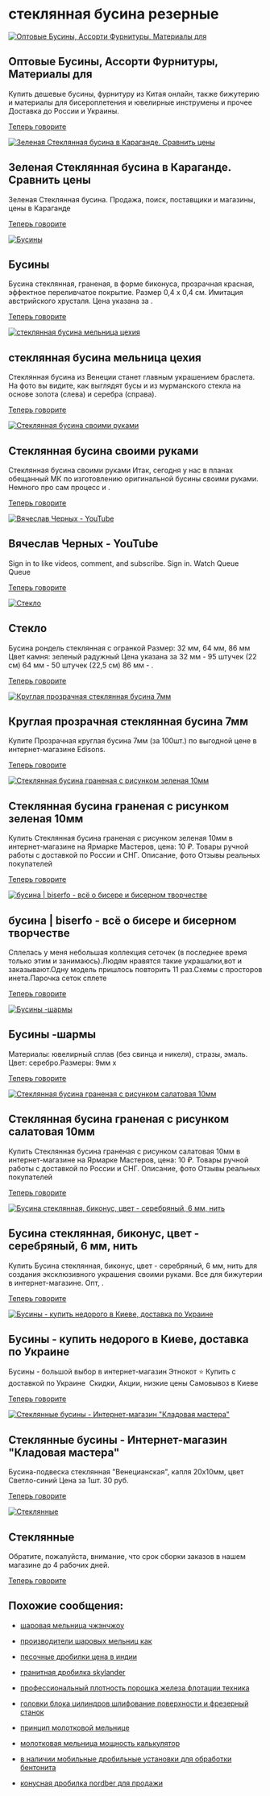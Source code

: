 # стеклянная бусина резерные
<a href="https://ru.ecuriezuff.be/products/" target="_blank">![Оптовые Бусины, Ассорти Фурнитуры, Материалы для ](https://github.com/millmachine/images/raw/main/394.jpg)</a>
## Оптовые Бусины, Ассорти Фурнитуры, Материалы для 
Купить дешевые бусины, фурнитуру из Китая онлайн, также бижутерию и материалы для бисероплетения и ювелирные инструмены и прочее Доставка до России и Украины.
<a href="https://ru.ecuriezuff.be/products/" target="_blank">Теперь говорите</a>
<a href="https://ru.ecuriezuff.be/products/" target="_blank">![Зеленая Стеклянная бусина в Караганде. Сравнить цены ](https://github.com/millmachine/images/raw/main/259.jpg)</a>
## Зеленая Стеклянная бусина в Караганде. Сравнить цены 
Зеленая Стеклянная бусина. Продажа, поиск, поставщики и магазины, цены в Караганде
<a href="https://ru.ecuriezuff.be/products/" target="_blank">Теперь говорите</a>
<a href="https://ru.ecuriezuff.be/products/" target="_blank">![Бусины](https://github.com/millmachine/images/raw/main/558.jpg)</a>
## Бусины
Бусина стеклянная, граненая, в форме биконуса, прозрачная красная, эффектное переливчатое покрытие. Размер 0,4 х 0,4 см. Имитация австрийского хрусталя. Цена указана за .
<a href="https://ru.ecuriezuff.be/products/" target="_blank">Теперь говорите</a>
<a href="https://ru.ecuriezuff.be/products/" target="_blank">![стеклянная бусина мельница цехия](https://github.com/millmachine/images/raw/main/498.jpg)</a>
## стеклянная бусина мельница цехия
Стеклянная бусина из Венеции станет главным украшением браслета. На фото вы видите, как выглядят бусы и из мурманского стекла на основе золота (слева) и серебра (справа). 
<a href="https://ru.ecuriezuff.be/products/" target="_blank">Теперь говорите</a>
<a href="https://ru.ecuriezuff.be/products/" target="_blank">![Стеклянная бусина своими руками](https://github.com/millmachine/images/raw/main/624.jpg)</a>
## Стеклянная бусина своими руками
Стеклянная бусина своими руками Итак, сегодня у нас в планах обещанный МК по изготовлению оригинальной бусины своими руками. Немного про сам процесс и .
<a href="https://ru.ecuriezuff.be/products/" target="_blank">Теперь говорите</a>
<a href="https://ru.ecuriezuff.be/products/" target="_blank">![Вячеслав Черных - YouTube](https://github.com/millmachine/images/raw/main/387.jpg)</a>
## Вячеслав Черных - YouTube
Sign in to like videos, comment, and subscribe. Sign in. Watch Queue Queue
<a href="https://ru.ecuriezuff.be/products/" target="_blank">Теперь говорите</a>
<a href="https://ru.ecuriezuff.be/products/" target="_blank">![Стекло](https://github.com/millmachine/images/raw/main/348.jpg)</a>
## Стекло
Бусина рондель стеклянная с огранкой Размер: 32 мм, 64 мм, 86 мм Цвет камня: зеленый радужный Цена указана за 32 мм - 95 штучек (22 см) 64 мм - 50 штучек (22,5 см) 86 мм - .
<a href="https://ru.ecuriezuff.be/products/" target="_blank">Теперь говорите</a>
<a href="https://ru.ecuriezuff.be/products/" target="_blank">![Круглая прозрачная стеклянная бусина 7мм](https://github.com/millmachine/images/raw/main/501.jpg)</a>
## Круглая прозрачная стеклянная бусина 7мм
Купите Прозрачная круглая бусина 7мм (за 100шт.) по выгодной цене в интернет-магазине Edisons.
<a href="https://ru.ecuriezuff.be/products/" target="_blank">Теперь говорите</a>
<a href="https://ru.ecuriezuff.be/products/" target="_blank">![Стеклянная бусина граненая с рисунком зеленая 10мм ](https://github.com/millmachine/images/raw/main/512.jpg)</a>
## Стеклянная бусина граненая с рисунком зеленая 10мм 
Купить Стеклянная бусина граненая с рисунком зеленая 10мм в интернет-магазине на Ярмарке Мастеров, цена: 10 ₽. Товары ручной работы с доставкой по России и СНГ. Описание, фото Отзывы реальных покупателей
<a href="https://ru.ecuriezuff.be/products/" target="_blank">Теперь говорите</a>
<a href="https://ru.ecuriezuff.be/products/" target="_blank">![бусина | biserfo - всё о бисере и бисерном творчестве](https://github.com/millmachine/images/raw/main/657.jpg)</a>
## бусина | biserfo - всё о бисере и бисерном творчестве
Сплелась у меня небольшая коллекция сеточек (в последнее время только этим и занимаюсь).Людям нравятся такие украшалки,вот и заказывают.Одну модель пришлось повторить 11 раз.Схемы с просторов инета.Парочка сеток сплете
<a href="https://ru.ecuriezuff.be/products/" target="_blank">Теперь говорите</a>
<a href="https://ru.ecuriezuff.be/products/" target="_blank">![Бусины -шармы](https://github.com/millmachine/images/raw/main/331.jpg)</a>
## Бусины -шармы
Материалы: ювелирный сплав (без свинца и никеля), стразы, эмаль. Цвет: серебро.Размеры: 9мм х 
<a href="https://ru.ecuriezuff.be/products/" target="_blank">Теперь говорите</a>
<a href="https://ru.ecuriezuff.be/products/" target="_blank">![Стеклянная бусина граненая с рисунком салатовая 10мм ](https://github.com/millmachine/images/raw/main/410.jpg)</a>
## Стеклянная бусина граненая с рисунком салатовая 10мм 
Купить Стеклянная бусина граненая с рисунком салатовая 10мм в интернет-магазине на Ярмарке Мастеров, цена: 10 ₽. Товары ручной работы с доставкой по России и СНГ. Описание, фото Отзывы реальных покупателей
<a href="https://ru.ecuriezuff.be/products/" target="_blank">Теперь говорите</a>
<a href="https://ru.ecuriezuff.be/products/" target="_blank">![Бусина стеклянная, биконус, цвет - серебряный, 6 мм, нить](https://github.com/millmachine/images/raw/main/493.jpg)</a>
## Бусина стеклянная, биконус, цвет - серебряный, 6 мм, нить
Купить Бусина стеклянная, биконус, цвет - серебряный, 6 мм, нить для создания эксклюзивного украшения своими руками. Все для бижутерии в интернет-магазине. Опт, .
<a href="https://ru.ecuriezuff.be/products/" target="_blank">Теперь говорите</a>
<a href="https://ru.ecuriezuff.be/products/" target="_blank">![Бусины - купить недорого в Киеве, доставка по Украине ](https://github.com/millmachine/images/raw/main/634.jpg)</a>
## Бусины - купить недорого в Киеве, доставка по Украине 
Бусины - большой выбор в интернет-магазин Этнокот ⭐ Купить с доставкой по Украине ️ Скидки, Акции, низкие цены Самовывоз в Киеве
<a href="https://ru.ecuriezuff.be/products/" target="_blank">Теперь говорите</a>
<a href="https://ru.ecuriezuff.be/products/" target="_blank">![Стеклянные бусины - Интернет-магазин "Кладовая мастера"](https://github.com/millmachine/images/raw/main/284.jpg)</a>
## Стеклянные бусины - Интернет-магазин "Кладовая мастера"
Бусина-подвеска стеклянная "Венецианская", капля 20х10мм, цвет Светло-синий Цена за 1шт. 30 руб.
<a href="https://ru.ecuriezuff.be/products/" target="_blank">Теперь говорите</a>
<a href="https://ru.ecuriezuff.be/products/" target="_blank">![Стеклянные](https://github.com/millmachine/images/raw/main/633.jpg)</a>
## Стеклянные
Обратите, пожалуйста, внимание, что срок сборки заказов в нашем магазине до 4 рабочих дней.
<a href="https://ru.ecuriezuff.be/products/" target="_blank">Теперь говорите</a>
## Похожие сообщения:
* [шаровая мельница чжэнчжоу](%D1%88%D0%B0%D1%80%D0%BE%D0%B2%D0%B0%D1%8F%20%D0%BC%D0%B5%D0%BB%D1%8C%D0%BD%D0%B8%D1%86%D0%B0%20%D1%87%D0%B6%D1%8D%D0%BD%D1%87%D0%B6%D0%BE%D1%83.md)
* [производители шаровых мельниц как](%D0%BF%D1%80%D0%BE%D0%B8%D0%B7%D0%B2%D0%BE%D0%B4%D0%B8%D1%82%D0%B5%D0%BB%D0%B8%20%D1%88%D0%B0%D1%80%D0%BE%D0%B2%D1%8B%D1%85%20%D0%BC%D0%B5%D0%BB%D1%8C%D0%BD%D0%B8%D1%86%20%D0%BA%D0%B0%D0%BA.md)
* [песочные дробилки цена в индии](%D0%BF%D0%B5%D1%81%D0%BE%D1%87%D0%BD%D1%8B%D0%B5%20%D0%B4%D1%80%D0%BE%D0%B1%D0%B8%D0%BB%D0%BA%D0%B8%20%D1%86%D0%B5%D0%BD%D0%B0%20%D0%B2%20%D0%B8%D0%BD%D0%B4%D0%B8%D0%B8.md)
* [гранитная дробилка skylander](%D0%B3%D1%80%D0%B0%D0%BD%D0%B8%D1%82%D0%BD%D0%B0%D1%8F%20%D0%B4%D1%80%D0%BE%D0%B1%D0%B8%D0%BB%D0%BA%D0%B0%20skylander.md)
* [профессиональный плотность порошка железа флотации техника](%D0%BF%D1%80%D0%BE%D1%84%D0%B5%D1%81%D1%81%D0%B8%D0%BE%D0%BD%D0%B0%D0%BB%D1%8C%D0%BD%D1%8B%D0%B9%20%D0%BF%D0%BB%D0%BE%D1%82%D0%BD%D0%BE%D1%81%D1%82%D1%8C%20%D0%BF%D0%BE%D1%80%D0%BE%D1%88%D0%BA%D0%B0%20%D0%B6%D0%B5%D0%BB%D0%B5%D0%B7%D0%B0%20%D1%84%D0%BB%D0%BE%D1%82%D0%B0%D1%86%D0%B8%D0%B8%20%D1%82%D0%B5%D1%85%D0%BD%D0%B8%D0%BA%D0%B0.md)
* [головки блока цилиндров шлифование поверхности и фрезерный станок](%D0%B3%D0%BE%D0%BB%D0%BE%D0%B2%D0%BA%D0%B8%20%D0%B1%D0%BB%D0%BE%D0%BA%D0%B0%20%D1%86%D0%B8%D0%BB%D0%B8%D0%BD%D0%B4%D1%80%D0%BE%D0%B2%20%D1%88%D0%BB%D0%B8%D1%84%D0%BE%D0%B2%D0%B0%D0%BD%D0%B8%D0%B5%20%D0%BF%D0%BE%D0%B2%D0%B5%D1%80%D1%85%D0%BD%D0%BE%D1%81%D1%82%D0%B8%20%D0%B8%20%D1%84%D1%80%D0%B5%D0%B7%D0%B5%D1%80%D0%BD%D1%8B%D0%B9%20%D1%81%D1%82%D0%B0%D0%BD%D0%BE%D0%BA.md)
* [принцип молотковой мельнице](%D0%BF%D1%80%D0%B8%D0%BD%D1%86%D0%B8%D0%BF%20%D0%BC%D0%BE%D0%BB%D0%BE%D1%82%D0%BA%D0%BE%D0%B2%D0%BE%D0%B9%20%D0%BC%D0%B5%D0%BB%D1%8C%D0%BD%D0%B8%D1%86%D0%B5.md)
* [молотковая мельница мощность калькулятор](%D0%BC%D0%BE%D0%BB%D0%BE%D1%82%D0%BA%D0%BE%D0%B2%D0%B0%D1%8F%20%D0%BC%D0%B5%D0%BB%D1%8C%D0%BD%D0%B8%D1%86%D0%B0%20%D0%BC%D0%BE%D1%89%D0%BD%D0%BE%D1%81%D1%82%D1%8C%20%D0%BA%D0%B0%D0%BB%D1%8C%D0%BA%D1%83%D0%BB%D1%8F%D1%82%D0%BE%D1%80.md)
* [в наличии мобильные дробильные установки для обработки бентонита](%D0%B2%20%D0%BD%D0%B0%D0%BB%D0%B8%D1%87%D0%B8%D0%B8%20%D0%BC%D0%BE%D0%B1%D0%B8%D0%BB%D1%8C%D0%BD%D1%8B%D0%B5%20%D0%B4%D1%80%D0%BE%D0%B1%D0%B8%D0%BB%D1%8C%D0%BD%D1%8B%D0%B5%20%D1%83%D1%81%D1%82%D0%B0%D0%BD%D0%BE%D0%B2%D0%BA%D0%B8%20%D0%B4%D0%BB%D1%8F%20%D0%BE%D0%B1%D1%80%D0%B0%D0%B1%D0%BE%D1%82%D0%BA%D0%B8%20%D0%B1%D0%B5%D0%BD%D1%82%D0%BE%D0%BD%D0%B8%D1%82%D0%B0.md)
* [конусная дробилка nordber для продажи](%D0%BA%D0%BE%D0%BD%D1%83%D1%81%D0%BD%D0%B0%D1%8F%20%D0%B4%D1%80%D0%BE%D0%B1%D0%B8%D0%BB%D0%BA%D0%B0%20nordber%20%D0%B4%D0%BB%D1%8F%20%D0%BF%D1%80%D0%BE%D0%B4%D0%B0%D0%B6%D0%B8.md)
